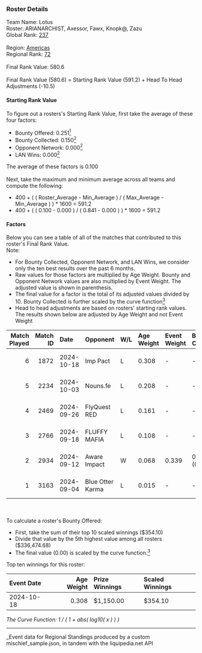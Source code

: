 ### Roster Details<br />
Team Name: Lotus<br />
Roster: ARIANARCHIST, Axessor, Fawx, Knopk@, Zazu<br />
Global Rank: [237](../../standings_global_2025_03_01.md)<br />
<br />
Region: [Americas]( ../../standings_americas_2025_03_01.md)<br />
Regional Rank: [72]( ../../standings_americas_2025_03_01.md)<br />
<br />
Final Rank Value:  580.6<br />
<br />
Final Rank Value (580.6) = Starting Rank Value (591.2) + Head To Head Adjustments (-10.5)<br />

#### Starting Rank Value<br />
To figure out a rosters's Starting Rank Value, first take the average of these four factors:<br />
- Bounty Offered: 0.251[<sup>1</sup>](#table2)
- Bounty Collected: 0.150[<sup>2</sup>](#table1)
- Opponent Network: 0.000[<sup>2</sup>](#table1)
- LAN Wins: 0.000[<sup>2</sup>](#table1)

The average of these factors is 0.100<br />
<br />
Next, take the maximum and minimum average across all teams and compute the following:<br />
- 400 + ( ( Roster_Average - Min_Average ) / ( Max_Average - Min_Average ) ) * 1600 = 591.2
- 400 + ( ( 0.100 - 0.000 ) / ( 0.841 - 0.000 ) ) * 1600 = 591.2


#### Factors<br />
Below you can see a table of all of the matches that contributed to this roster's Final Rank Value.<br />
Note:<br />

- For Bounty Collected, Opponent Network, and LAN Wins, we consider only the ten best results over the past 6 months.
- Raw values for those factors are multiplied by Age Weight. Bounty and Opponent Network values are also multiplied by Event Weight. The adjusted value is shown in parenthesis.
- The final value for a factor is the total of its adjusted values divided by 10. Bounty Collected is further scaled by the curve function[<sup>3</sup>](#curveFunction)
- Head to head adjustments are based on rosters' starting rank values. The results shown below are adjusted by Age Weight and not Event Weight
<span id="table1"></span><br />


| Match Played | Match ID | Date       | Opponent         | W/L | Age Weight | Event Weight | Bounty Collected | Opponent Network | LAN Wins  | H2H Adj. | Roster                                    |
| -: | -: | :- | :- | :- | :- | :- | :- | :- | :- | -: | :- |
|            6 |     1872 | 2024-10-18 | Imp Pact         | L   | 0.308      | -            | -                | -                | -         |    -4.44 | ARIANARCHIST, Axessor, Fawx, Knopk@, Zazu |
|            5 |     2234 | 2024-10-03 | Nouns.fe         | L   | 0.208      | -            | -                | -                | -         |    -3.16 | ARIANARCHIST, Axessor, Fawx, Knopk@, Zazu |
|            4 |     2469 | 2024-09-26 | FlyQuest RED     | L   | 0.161      | -            | -                | -                | -         |    -2.20 | ARIANARCHIST, Axessor, Fawx, Knopk@, Zazu |
|            3 |     2766 | 2024-09-18 | FLUFFY MAFIA     | L   | 0.108      | -            | -                | -                | -         |    -1.60 | ARIANARCHIST, Axessor, Fawx, Knopk@, Zazu |
|            2 |     2934 | 2024-09-12 | Aware Impact     | W   | 0.068      | 0.339        | 0.001 (0.000)    | 0.010 (0.000)    | 0 (0.000) |     1.08 | ARIANARCHIST, Axessor, Fawx, Knopk@, Zazu |
|            1 |     3163 | 2024-09-04 | Blue Otter Karma | L   | 0.015      | -            | -                | -                | -         |    -0.23 | ARIANARCHIST, Axessor, Fawx, Knopk@, Zazu |

<br />
<span id="table2"></span><br />
To calculate a roster's Bounty Offered:<br />

- First, take the sum of their top 10 scaled winnings ($354.10)
- Divide that value by the 5th highest value among all rosters ($336,474.68)
- The final value (0.00) is scaled by the curve function.[<sup>3</sup>](#curveFunction)

Top ten winnings for this roster:<br />

| Event Date | Age Weight | Prize Winnings | Scaled Winnings |
| :- | -: | :- | :- |
| 2024-10-18 |      0.308 | $1,150.00      | $354.10         |


<span id="curveFunction"></span>_The Curve Function: 1 / ( 1 + abs( log10( x ) ) )_<br />

---
_Event data for Regional Standings produced by a custom mischief_sample.json, in tandem with the liquipedia.net API<br />
